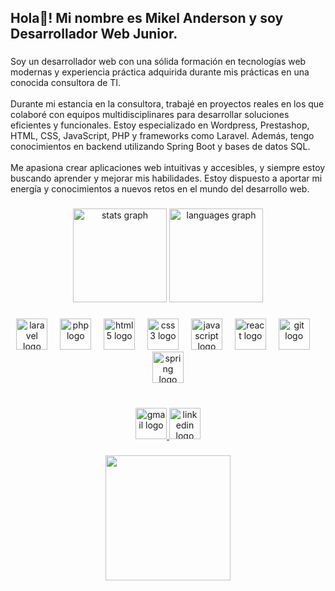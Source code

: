 <h2 align="left">Hola👋! Mi nombre es Mikel Anderson y soy Desarrollador Web Junior.</h2>

###

<p align="left">Soy un desarrollador web con una sólida formación en tecnologías web modernas y experiencia práctica adquirida durante mis prácticas en una conocida consultora de TI. <br><br>Durante mi estancia en la consultora, trabajé en proyectos reales en los que colaboré con equipos multidisciplinares para desarrollar soluciones eficientes y funcionales. Estoy especializado en Wordpress, Prestashop, HTML, CSS, JavaScript, PHP y frameworks como Laravel. Además, tengo conocimientos en backend utilizando Spring Boot y bases de datos SQL. <br><br>Me apasiona crear aplicaciones web intuitivas y accesibles, y siempre estoy buscando aprender y mejorar mis habilidades. Estoy dispuesto a aportar mi energía y conocimientos a nuevos retos en el mundo del desarrollo web.</p>

###

<div align="center">
  <img src="https://github-readme-stats.vercel.app/api?username=MikelAnderson&hide_title=false&hide_rank=true&show_icons=true&include_all_commits=true&count_private=true&disable_animations=false&theme=tokyonight&locale=es&hide_border=false" height="150" alt="stats graph"  />
  <img src="https://github-readme-stats.vercel.app/api/top-langs?username=MikelAnderson&locale=es&hide_title=false&layout=compact&card_width=320&langs_count=5&theme=tokyonight&hide_border=false" height="150" alt="languages graph"  />
</div>

###

<div align="center">
  <img src="https://cdn.jsdelivr.net/gh/devicons/devicon/icons/laravel/laravel-original.svg" height="50" alt="laravel logo"  />
  <img width="12" />
  <img src="https://cdn.jsdelivr.net/gh/devicons/devicon/icons/php/php-original.svg" height="50" alt="php logo"  />
  <img width="12" />
  <img src="https://cdn.jsdelivr.net/gh/devicons/devicon/icons/html5/html5-original.svg" height="50" alt="html5 logo"  />
  <img width="12" />
  <img src="https://cdn.jsdelivr.net/gh/devicons/devicon/icons/css3/css3-original.svg" height="50" alt="css3 logo"  />
  <img width="12" />
  <img src="https://cdn.jsdelivr.net/gh/devicons/devicon/icons/javascript/javascript-original.svg" height="50" alt="javascript logo"  />
  <img width="12" />
  <img src="https://cdn.jsdelivr.net/gh/devicons/devicon/icons/react/react-original.svg" height="50" alt="react logo"  />
  <img width="12" />
  <img src="https://cdn.jsdelivr.net/gh/devicons/devicon/icons/git/git-original.svg" height="50" alt="git logo"  />
  <img width="12" />
  <img src="https://cdn.jsdelivr.net/gh/devicons/devicon/icons/spring/spring-original.svg" height="50" alt="spring logo"  />
</div>

###

<br clear="both">

<div align="center">
  <a href="mailto:otavalomikel@gmail.com" target="_blank">
    <img src="https://img.shields.io/static/v1?message=Gmail&logo=gmail&label=&color=D14836&logoColor=white&labelColor=&style=for-the-badge" height="50" alt="gmail logo"  />
  </a>
  <a href="https://www.linkedin.com/in/mikel-otavalo/" target="_blank">
    <img src="https://img.shields.io/static/v1?message=LinkedIn&logo=linkedin&label=&color=0077B5&logoColor=white&labelColor=&style=for-the-badge" height="50" alt="linkedin logo"  />
  </a>
</div>

###

<div align="center">
  <img height="200" src="https://media1.giphy.com/media/v1.Y2lkPTc5MGI3NjExd2R3bWxhOTh5bDVjNnozOTNiOHV5bGo4cnI3bmZ3bXd3bzZtNXkwciZlcD12MV9pbnRlcm5hbF9naWZfYnlfaWQmY3Q9Zw/qgQUggAC3Pfv687qPC/giphy.gif"  />
</div>

###
